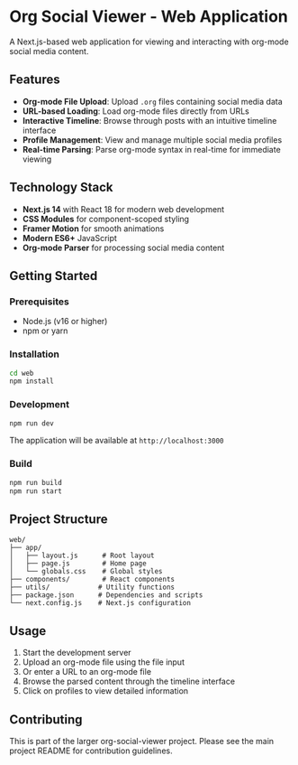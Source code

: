 # Org Social Viewer - Web Application

A Next.js-based web application for viewing and interacting with org-mode social media content.

## Features

- **Org-mode File Upload**: Upload `.org` files containing social media data
- **URL-based Loading**: Load org-mode files directly from URLs
- **Interactive Timeline**: Browse through posts with an intuitive timeline interface
- **Profile Management**: View and manage multiple social media profiles
- **Real-time Parsing**: Parse org-mode syntax in real-time for immediate viewing

## Technology Stack

- **Next.js 14** with React 18 for modern web development
- **CSS Modules** for component-scoped styling
- **Framer Motion** for smooth animations
- **Modern ES6+** JavaScript
- **Org-mode Parser** for processing social media content

## Getting Started

### Prerequisites

- Node.js (v16 or higher)
- npm or yarn

### Installation

```bash
cd web
npm install
```

### Development

```bash
npm run dev
```

The application will be available at `http://localhost:3000`

### Build

```bash
npm run build
npm run start
```

## Project Structure

```
web/
├── app/
│   ├── layout.js      # Root layout
│   ├── page.js        # Home page
│   └── globals.css    # Global styles
├── components/        # React components
├── utils/            # Utility functions
├── package.json      # Dependencies and scripts
└── next.config.js    # Next.js configuration
```

## Usage

1. Start the development server
2. Upload an org-mode file using the file input
3. Or enter a URL to an org-mode file
4. Browse the parsed content through the timeline interface
5. Click on profiles to view detailed information

## Contributing

This is part of the larger org-social-viewer project. Please see the main project README for contribution guidelines.